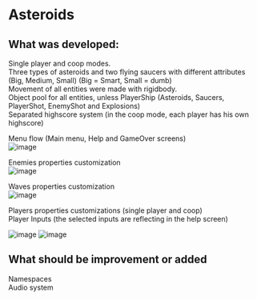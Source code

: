 # Asteroids

## What was developed:

Single player and coop modes.  
Three types of asteroids and two flying saucers with different attributes (Big, Medium, Small) (Big = Smart, Small = dumb)  
Movement of all entities were made with rigidbody.  
Object pool for all entities, unless PlayerShip (Asteroids, Saucers, PlayerShot, EnemyShot and Explosions)  
Separated highscore system (in the coop mode, each player has his own highscore)  

Menu flow (Main menu, Help and GameOver screens)  
![image](https://user-images.githubusercontent.com/30634239/222927535-85b6b0d2-29c3-4e62-be7a-df20fabad000.png)
 
Enemies properties customization  
![image](https://user-images.githubusercontent.com/30634239/222927433-4e19e216-ddee-48f0-939f-aeb4c5916ac2.png)

Waves properties customization  
![image](https://user-images.githubusercontent.com/30634239/222927468-9f9d6ce2-8431-4d55-b2a1-0c4ef1fbb4c3.png)

Players properties customizations (single player and coop)  
Player Inputs (the selected inputs are reflecting in the help screen)  

![image](https://user-images.githubusercontent.com/30634239/222927358-fce6849f-08c4-47e0-a74b-e90a3bd6f103.png)
![image](https://user-images.githubusercontent.com/30634239/222927390-aa9199de-089e-4b21-bd17-71e0d21f607d.png)


## What should be improvement or added  

Namespaces  
Audio system  
